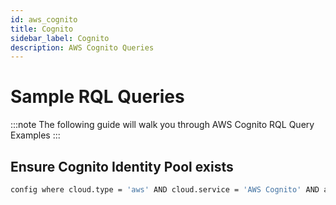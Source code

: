 ```yaml
---
id: aws_cognito
title: Cognito
sidebar_label: Cognito
description: AWS Cognito Queries
---
```


# Sample RQL Queries

:::note
The following guide will walk you through AWS Cognito RQL Query Examples
:::

## Ensure Cognito Identity Pool exists

```bash
config where cloud.type = 'aws' AND cloud.service = 'AWS Cognito' AND api.name = 'aws-cognito-identity-pool' AND json.rule = identityPoolName exists
```